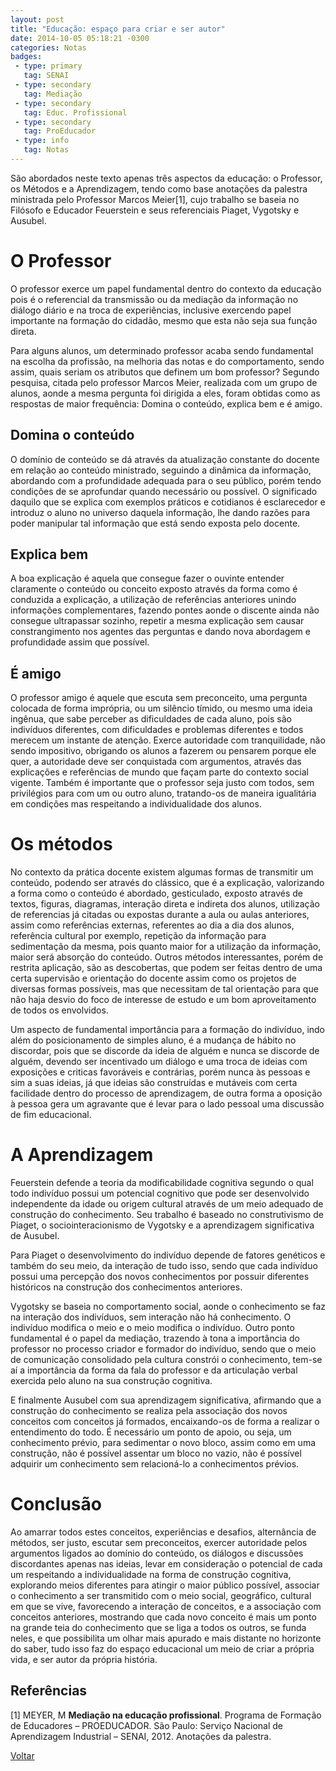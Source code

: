 ```yaml
---
layout: post
title: "Educação: espaço para criar e ser autor"
date: 2014-10-05 05:18:21 -0300
categories: Notas
badges:
 - type: primary
   tag: SENAI
 - type: secondary
   tag: Mediação
 - type: secondary
   tag: Educ. Profissional
 - type: secondary
   tag: ProEducador
 - type: info
   tag: Notas
---
```



São abordados neste texto apenas três aspectos da educação: o Professor, os Métodos e a Aprendizagem, tendo como base anotações da palestra ministrada pelo Professor Marcos Meier[1], cujo trabalho se baseia no Filósofo e Educador Feuerstein e seus referenciais Piaget, Vygotsky e Ausubel.

<!--more-->

# O Professor

O professor exerce um papel fundamental dentro do contexto da educação pois é o referencial da transmissão ou da mediação da informação no diálogo diário e na troca de experiências, inclusive exercendo papel importante na formação do cidadão, mesmo que esta não seja sua função direta.

Para alguns alunos, um determinado professor acaba sendo fundamental na escolha da profissão, na melhoria das notas e do comportamento, sendo assim, quais seriam os atributos que definem um bom professor? Segundo pesquisa, citada pelo professor Marcos Meier, realizada com um grupo de alunos, aonde a mesma pergunta foi dirigida a eles, foram obtidas como as respostas de maior frequência: Domina o conteúdo, explica bem e é amigo.

## Domina o conteúdo

O domínio de conteúdo se dá através da atualização constante do docente em relação ao conteúdo ministrado, seguindo a dinâmica da informação, abordando com a profundidade adequada para o seu público, porém tendo condições de se aprofundar quando necessário ou possível. O significado daquilo que se explica com exemplos práticos e cotidianos é esclarecedor e introduz o aluno no universo daquela informação, lhe dando razões para poder manipular tal informação que está sendo exposta pelo docente.

## Explica bem

A boa explicação é aquela que consegue fazer o ouvinte entender claramente o conteúdo ou conceito exposto através da forma como é conduzida a explicação, a utilização de referências anteriores unindo informações complementares, fazendo pontes aonde o discente ainda não consegue ultrapassar sozinho, repetir a mesma explicação sem causar constrangimento nos agentes das perguntas e dando nova abordagem e profundidade assim que possível.

## É amigo

O professor amigo é aquele que escuta sem preconceito, uma pergunta colocada de forma imprópria, ou um silêncio tímido, ou mesmo uma ideia ingênua, que sabe perceber as dificuldades de cada aluno, pois são indivíduos diferentes, com dificuldades e problemas diferentes e todos merecem um instante de atenção. Exerce autoridade com tranquilidade, não sendo impositivo, obrigando os alunos a fazerem ou pensarem porque ele quer, a autoridade deve ser conquistada com argumentos, através das explicações e referências de mundo que façam parte do contexto social vigente. Também é importante que o professor seja justo com todos, sem privilégios para com um ou outro aluno, tratando-os de maneira igualitária em condições mas respeitando a individualidade dos alunos.

# Os métodos

No contexto da prática docente existem algumas formas de transmitir um conteúdo, podendo ser através do clássico, que é a explicação, valorizando a forma como o conteúdo é abordado, gesticulado, exposto através de textos, figuras, diagramas, interação direta e indireta dos alunos, utilização de referencias já citadas ou expostas durante a aula ou aulas anteriores, assim como referências externas, referentes ao dia a dia dos alunos, referência cultural por exemplo, repetição da informação para sedimentação da mesma, pois quanto maior for a utilização da informação, maior será absorção do conteúdo. Outros métodos interessantes, porém de restrita aplicação, são as descobertas, que podem ser feitas dentro de uma certa supervisão e orientação do docente assim como os projetos de diversas formas possíveis, mas que necessitam de tal orientação para que não haja desvio do foco de interesse de estudo e um bom aproveitamento de todos os envolvidos.

Um aspecto de fundamental importância para a formação do indivíduo, indo além do posicionamento de simples aluno, é a mudança de hábito no discordar, pois que se discorde da ideia de alguém e nunca se discorde de alguém, devendo ser incentivado um diálogo e uma troca de ideias com exposições e criticas favoráveis e contrárias, porém nunca às pessoas e sim a suas ideias, já que ideias são construídas e mutáveis com certa facilidade dentro do processo de aprendizagem, de outra forma a oposição à pessoa gera um agravante que é levar para o lado pessoal uma discussão de fim educacional.

# A Aprendizagem

Feuerstein defende a teoria da modificabilidade cognitiva segundo o qual todo indivíduo possui um potencial cognitivo que pode ser desenvolvido independente da idade ou origem cultural através de um meio adequado de construção do conhecimento. Seu trabalho é baseado no construtivismo de Piaget, o sociointeracionismo de Vygotsky e a aprendizagem significativa de Ausubel.

Para Piaget o desenvolvimento do indivíduo depende de fatores genéticos e também do seu meio, da interação de tudo isso, sendo que cada indivíduo possui uma percepção dos novos conhecimentos por possuir diferentes históricos na construção dos conhecimentos anteriores.

Vygotsky se baseia no comportamento social, aonde o conhecimento se faz na interação dos indivíduos, sem interação não há conhecimento. O indivíduo modifica o meio e o meio modifica o indivíduo. Outro ponto fundamental é o papel da mediação, trazendo à tona a importância do professor no processo criador e formador do indivíduo, sendo que o meio de comunicação consolidado pela cultura constrói o conhecimento, tem-se aí a importância da forma da fala do professor e da articulação verbal exercida pelo aluno na sua construção cognitiva.

E finalmente Ausubel com sua aprendizagem significativa, afirmando que a construção do conhecimento se realiza pela associação dos novos conceitos com conceitos já formados, encaixando-os de forma a realizar o entendimento do todo. É necessário um ponto de apoio, ou seja, um conhecimento prévio, para sedimentar o novo bloco, assim como em uma construção, não é possível assentar um bloco no vazio, não é possível adquirir um conhecimento sem relacioná-lo a conhecimentos prévios.

# Conclusão

Ao amarrar todos estes conceitos, experiências e desafios, alternância de métodos, ser justo, escutar sem preconceitos, exercer autoridade pelos argumentos ligados ao domínio do conteúdo, os diálogos e discussões discordantes apenas nas ideias, levar em consideração o potencial de cada um respeitando a individualidade na forma de construção cognitiva, explorando meios diferentes para atingir o maior público possível, associar o conhecimento a ser transmitido com o meio social, geográfico, cultural em que se vive, favorecendo a interação de conceitos, e a associação com conceitos anteriores, mostrando que cada novo conceito é mais um ponto na grande teia do conhecimento que se liga a todos os outros, se funda neles, e que possibilita um olhar mais apurado e mais distante no horizonte do saber, tudo isso faz do espaço educacional um meio de criar a própria vida, e ser autor da própria história.

## Referências

[1] MEYER, M **Mediação na educação profissional**. Programa de Formação de Educadores – PROEDUCADOR. São Paulo: Serviço Nacional de Aprendizagem Industrial – SENAI, 2012. Anotações da palestra.



[Voltar]({{site.baseurl}}/docs/educacao)